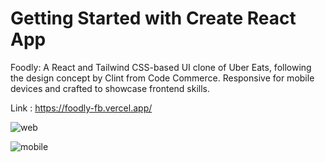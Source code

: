 # Getting Started with Create React App

Foodly: A React and Tailwind CSS-based UI clone of Uber Eats, following the design concept by Clint from Code Commerce. Responsive for mobile devices and crafted to showcase frontend skills.

Link : https://foodly-fb.vercel.app/

![web](https://github.com/faicalbounedjar/Foodly-React-Tailwind/assets/62178820/f294b52b-8309-4357-9ec1-02188743f3ba)

![mobile](https://github.com/faicalbounedjar/Foodly-React-Tailwind/assets/62178820/5ac3b4d4-ebe8-4f49-828e-4d7479e1e91a)
